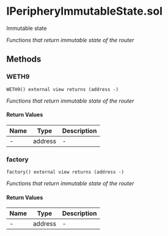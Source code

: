 
# IPeripheryImmutableState.sol

    
Immutable state

    
*Functions that return immutable state of the router*
## Methods
### WETH9
```solidity
WETH9() external view returns (address -)
```

            

            
*Functions that return immutable state of the router*
#### Return Values

| Name | Type | Description |
|---|---|---|
| - | address | - |

### factory
```solidity
factory() external view returns (address -)
```

            

            
*Functions that return immutable state of the router*
#### Return Values

| Name | Type | Description |
|---|---|---|
| - | address | - |


